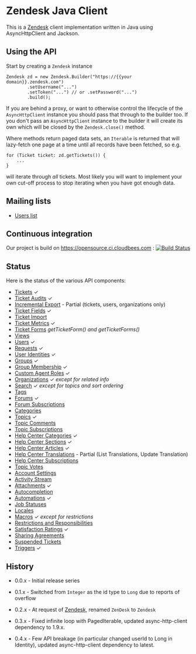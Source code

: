 Zendesk Java Client
===================

This is a [Zendesk][zd] client implementation written in Java using AsyncHttpClient and Jackson.

Using the API
-------------

Start by creating a `Zendesk` instance

    Zendesk zd = new Zendesk.Builder("https://{{your domain}}.zendesk.com")
            .setUsername("...")
            .setToken("...") // or .setPassword("...")
            .build();

If you are behind a proxy, or want to otherwise control the lifecycle of the `AsyncHttpClient` instance
you should pass that through to the builder too. If you don't pass an `AsyncHttpClient` instance to the builder
it will create its own which will be closed by the `Zendesk.close()` method.

Where methods return paged data sets, an `Iterable` is returned that will lazy-fetch one page at a time until
all records have been fetched, so e.g.

    for (Ticket ticket: zd.getTickets()) {
        ...
    }

will iterate through *all* tickets. Most likely you will want to implement your own cut-off process to stop iterating
when you have got enough data.

Mailing lists
-------------

* [Users list](https://groups.google.com/forum/#!forum/zendesk-java-client-users)

Continuous integration
----------------------

Our project is build on https://opensource.ci.cloudbees.com : [![Build Status](https://opensource.ci.cloudbees.com/buildStatus/icon?job=zendesk-java-client/master)](https://opensource.ci.cloudbees.com/job/zendesk-java-client/job/master/)


Status
------

Here is the status of the various API components:

* [Tickets](http://developer.zendesk.com/documentation/rest_api/tickets.html) ✓
* [Ticket Audits](http://developer.zendesk.com/documentation/rest_api/ticket_audits.html) ✓
* [Incremental Export](https://developer.zendesk.com/rest_api/docs/core/incremental_export) - Partial (tickets, users, organizations only) 
* [Ticket Fields](http://developer.zendesk.com/documentation/rest_api/ticket_fields.html) ✓
* [Ticket Import](http://developer.zendesk.com/documentation/rest_api/ticket_import.html)
* [Ticket Metrics](http://developer.zendesk.com/documentation/rest_api/ticket_metrics.html) ✓
* [Ticket Forms](http://developer.zendesk.com/documentation/rest_api/ticket_forms.html) *getTicketForm() and getTicketForms()*
* [Views](http://developer.zendesk.com/documentation/rest_api/views.html)
* [Users](http://developer.zendesk.com/documentation/rest_api/users.html) ✓
* [Requests](http://developer.zendesk.com/documentation/rest_api/requests.html) ✓
* [User Identities](http://developer.zendesk.com/documentation/rest_api/user_identities.html) ✓
* [Groups](http://developer.zendesk.com/documentation/rest_api/groups.html) ✓
* [Group Membership](http://developer.zendesk.com/documentation/rest_api/group_memberships.html) ✓
* [Custom Agent Roles](http://developer.zendesk.com/documentation/rest_api/custom_roles.html) ✓
* [Organizations](http://developer.zendesk.com/documentation/rest_api/organizations.html) ✓ *except for related info*
* [Search](http://developer.zendesk.com/documentation/rest_api/search.html) ✓ *except for topics and sort ordering*
* [Tags](http://developer.zendesk.com/documentation/rest_api/tags.html)
* [Forums](http://developer.zendesk.com/documentation/rest_api/forums.html) ✓
* [Forum Subscriptions](http://developer.zendesk.com/documentation/rest_api/forum_subscriptions.html)
* [Categories](http://developer.zendesk.com/documentation/rest_api/categories.html)
* [Topics](http://developer.zendesk.com/documentation/rest_api/topics.html) ✓
* [Topic Comments](http://developer.zendesk.com/documentation/rest_api/topic_comments.html)
* [Topic Subscriptions](http://developer.zendesk.com/documentation/rest_api/topic_subscriptions.html)
* [Help Center Categories](https://developer.zendesk.com/rest_api/docs/help_center/categories) ✓
* [Help Center Sections](https://developer.zendesk.com/rest_api/docs/help_center/sections) ✓
* [Help Center Articles](https://developer.zendesk.com/rest_api/docs/help_center/articles) ✓
* [Help Center Translations](https://developer.zendesk.com/rest_api/docs/help_center/translations) - Partial (List Translations, Update Translation)
* [Help Center Subscriptions](https://developer.zendesk.com/rest_api/docs/help_center/subscriptions)
* [Topic Votes](http://developer.zendesk.com/documentation/rest_api/topic_votes.html)
* [Account Settings](http://developer.zendesk.com/documentation/rest_api/account_settings.html)
* [Activity Stream](http://developer.zendesk.com/documentation/rest_api/activity_stream.html)
* [Attachments](http://developer.zendesk.com/documentation/rest_api/attachments.html) ✓
* [Autocompletion](http://developer.zendesk.com/documentation/rest_api/autocomplete.html)
* [Automations](http://developer.zendesk.com/documentation/rest_api/automations.html) ✓
* [Job Statuses](http://developer.zendesk.com/documentation/rest_api/job_statuses.html)
* [Locales](http://developer.zendesk.com/documentation/rest_api/locales.html)
* [Macros](http://developer.zendesk.com/documentation/rest_api/macros.html) ✓ *except for restrictions*
* [Restrictions and Responsibilities](http://developer.zendesk.com/documentation/rest_api/restrictions.html)
* [Satisfaction Ratings](http://developer.zendesk.com/documentation/rest_api/satisfaction_ratings.html) ✓
* [Sharing Agreements](http://developer.zendesk.com/documentation/rest_api/sharing_agreements.html)
* [Suspended Tickets](http://developer.zendesk.com/documentation/rest_api/suspended_tickets.html)
* [Triggers](http://developer.zendesk.com/documentation/rest_api/triggers.html) ✓

History
-------

* 0.0.x - Initial release series

* 0.1.x - Switched from `Integer` as the id type to `Long` due to reports of overflow

* 0.2.x - At request of [Zendesk][zd], renamed `ZenDesk` to `Zendesk`

* 0.3.x - Fixed infinite loop with PagedIterable, updated async-http-client dependency to 1.9.x.

* 0.4.x - Few API breakage (in particular changed userId to Long in Identity), updated async-http-client dependency to latest.

  [zd]: http://zendesk.com
